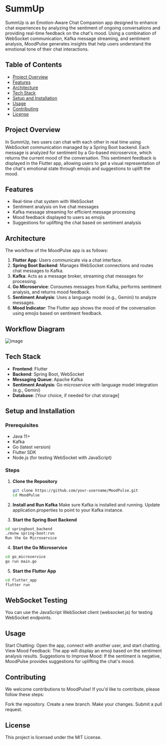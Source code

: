 # SummUp

SummUp is an Emotion-Aware Chat Companion app designed to enhance chat experiences by analyzing the sentiment of ongoing conversations and providing real-time feedback on the chat's mood. Using a combination of WebSocket communication, Kafka message streaming, and sentiment analysis, MoodPulse generates insights that help users understand the emotional tone of their chat interactions.

## Table of Contents

- [Project Overview](#project-overview)
- [Features](#features)
- [Architecture](#architecture)
- [Tech Stack](#tech-stack)
- [Setup and Installation](#setup-and-installation)
- [Usage](#usage)
- [Contributing](#contributing)
- [License](#license)

## Project Overview

In SummUp, two users can chat with each other in real time using WebSocket communication managed by a Spring Boot backend. Each message is analyzed for sentiment by a Go-based microservice, which returns the current mood of the conversation. This sentiment feedback is displayed in the Flutter app, allowing users to get a visual representation of the chat's emotional state through emojis and suggestions to uplift the mood.

## Features

- Real-time chat system with WebSocket
- Sentiment analysis on live chat messages
- Kafka message streaming for efficient message processing
- Mood feedback displayed to users as emojis
- Suggestions for uplifting the chat based on sentiment analysis

## Architecture

The workflow of the MoodPulse app is as follows:

1. **Flutter App**: Users communicate via a chat interface.
2. **Spring Boot Backend**: Manages WebSocket connections and routes chat messages to Kafka.
3. **Kafka**: Acts as a message broker, streaming chat messages for processing.
4. **Go Microservice**: Consumes messages from Kafka, performs sentiment analysis, and returns mood feedback.
5. **Sentiment Analysis**: Uses a language model (e.g., Gemini) to analyze messages.
6. **Mood Indicator**: The Flutter app shows the mood of the conversation using emojis based on sentiment feedback.

## Workflow Diagram
![image](https://github.com/user-attachments/assets/018c1c1c-0550-43b9-8b2f-5c43b57d788b)


## Tech Stack

- **Frontend**: Flutter
- **Backend**: Spring Boot, WebSocket
- **Messaging Queue**: Apache Kafka
- **Sentiment Analysis**: Go microservice with language model integration (e.g., Gemini)
- **Database**: [Your choice, if needed for chat storage]

## Setup and Installation

### Prerequisites

- Java 11+
- Kafka
- Go (latest version)
- Flutter SDK
- Node.js (for testing WebSocket with JavaScript)

### Steps

1. **Clone the Repository**

   ```bash
   git clone https://github.com/your-username/MoodPulse.git
   cd MoodPulse
2. **Install and Run Kafka**
Make sure Kafka is installed and running. Update application.properties to point to your Kafka instance.

3. **Start the Spring Boot Backend**

```bash
cd springboot_backend
./mvnw spring-boot:run
Run the Go Microservice
```

4. **Start the Go Microservice**
```bash
cd go_microservice
go run main.go
```
5. **Start the Flutter App**

```bash
cd flutter_app
flutter run
```
## WebSocket Testing

You can use the JavaScript WebSocket client (websocket.js) for testing WebSocket endpoints.

## Usage
Start Chatting: Open the app, connect with another user, and start chatting.
View Mood Feedback: The app will display an emoji based on the sentiment analysis results.
Suggestions to Improve Mood: If the sentiment is negative, MoodPulse provides suggestions for uplifting the chat's mood.

## Contributing
We welcome contributions to MoodPulse! If you'd like to contribute, please follow these steps:

Fork the repository.
Create a new branch.
Make your changes.
Submit a pull request.

## License
This project is licensed under the MIT License.
